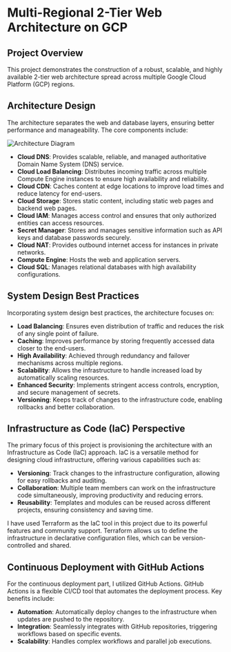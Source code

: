 # Multi-Regional 2-Tier Web Architecture on GCP

## Project Overview

This project demonstrates the construction of a robust, scalable, and highly available 2-tier web architecture spread across multiple Google Cloud Platform (GCP) regions.

## Architecture Design

The architecture separates the web and database layers, ensuring better performance and manageability. The core components include:

![Architecture Diagram](https://github.com/ThulithaNawagamuwa/gcp-terraform-project/assets/84464963/4835a0a3-2834-498a-a316-a277b4a37e61)

- **Cloud DNS**: Provides scalable, reliable, and managed authoritative Domain Name System (DNS) service.
- **Cloud Load Balancing**: Distributes incoming traffic across multiple Compute Engine instances to ensure high availability and reliability.
- **Cloud CDN**: Caches content at edge locations to improve load times and reduce latency for end-users.
- **Cloud Storage**: Stores static content, including static web pages and backend web pages.
- **Cloud IAM**: Manages access control and ensures that only authorized entities can access resources.
- **Secret Manager**: Stores and manages sensitive information such as API keys and database passwords securely.
- **Cloud NAT**: Provides outbound internet access for instances in private networks.
- **Compute Engine**: Hosts the web and application servers.
- **Cloud SQL**: Manages relational databases with high availability configurations.

## System Design Best Practices

Incorporating system design best practices, the architecture focuses on:

- **Load Balancing**: Ensures even distribution of traffic and reduces the risk of any single point of failure.
- **Caching**: Improves performance by storing frequently accessed data closer to the end-users.
- **High Availability**: Achieved through redundancy and failover mechanisms across multiple regions.
- **Scalability**: Allows the infrastructure to handle increased load by automatically scaling resources.
- **Enhanced Security**: Implements stringent access controls, encryption, and secure management of secrets.
- **Versioning**: Keeps track of changes to the infrastructure code, enabling rollbacks and better collaboration.

## Infrastructure as Code (IaC) Perspective

The primary focus of this project is provisioning the architecture with an Infrastructure as Code (IaC) approach. IaC is a versatile method for designing cloud infrastructure, offering various capabilities such as:

- **Versioning**: Track changes to the infrastructure configuration, allowing for easy rollbacks and auditing.
- **Collaboration**: Multiple team members can work on the infrastructure code simultaneously, improving productivity and reducing errors.
- **Reusability**: Templates and modules can be reused across different projects, ensuring consistency and saving time.

I have used Terraform as the IaC tool in this project due to its powerful features and community support. Terraform allows us to define the infrastructure in declarative configuration files, which can be version-controlled and shared.

## Continuous Deployment with GitHub Actions

For the continuous deployment part, I utilized GitHub Actions. GitHub Actions is a flexible CI/CD tool that automates the deployment process. Key benefits include:

- **Automation**: Automatically deploy changes to the infrastructure when updates are pushed to the repository.
- **Integration**: Seamlessly integrates with GitHub repositories, triggering workflows based on specific events.
- **Scalability**: Handles complex workflows and parallel job executions.
